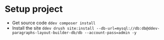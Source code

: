 # Setup project
* Get source code `ddev composer install`
* Install the site `ddev drush site:install --db-url=mysql://db:db@ddev-paragraphs-layout-builder-db/db --account-pass=admin -y`